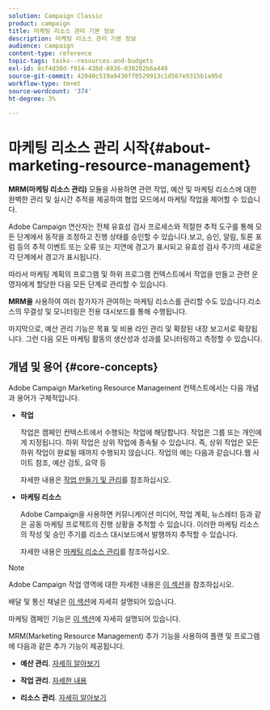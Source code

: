 ```yaml
---
solution: Campaign Classic
product: campaign
title: 마케팅 리소스 관리 기본 정보
description: 마케팅 리소스 관리 기본 정보
audience: campaign
content-type: reference
topic-tags: tasks--resources-and-budgets
exl-id: 8cf4d30d-f914-438d-8836-030202b6a449
source-git-commit: 42040c519a9430ff0529913c1d567e9315b1a95d
workflow-type: tm+mt
source-wordcount: '374'
ht-degree: 3%

---
```


# 마케팅 리소스 관리 시작{#about-marketing-resource-management}

<!--
>[!AVAILABILITY]
>
>:warning: This capability is not available in Campaign v8. [Learn more](https://experienceleague.adobe.com/docs/campaign/campaign-v8/campaign-home.html)
-->

**MRM(마케팅 리소스 관리)** 모듈을 사용하면 관련 작업, 예산 및 마케팅 리소스에 대한 완벽한 관리 및 실시간 추적을 제공하여 협업 모드에서 마케팅 작업을 제어할 수 있습니다.

Adobe Campaign 연산자는 전체 유효성 검사 프로세스와 적절한 추적 도구를 통해 모든 단계에서 동작을 조정하고 진행 상태를 승인할 수 있습니다.보고, 승인, 알림, 토론 포럼 등의 추적 이벤트 또는 오류 또는 지연에 경고가 표시되고 유효성 검사 주기의 새로운 각 단계에서 경고가 표시됩니다.

따라서 마케팅 계획의 프로그램 및 하위 프로그램 컨텍스트에서 작업을 만들고 관련 운영자에게 할당한 다음 모든 단계로 관리할 수 있습니다.

**MRM을** 사용하여 여러 참가자가 관여하는 마케팅 리소스를 관리할 수도 있습니다.리소스의 무결성 및 모니터링은 전용 대시보드를 통해 수행됩니다.

마지막으로, 예산 관리 기능은 목표 및 비용 라인 관리 및 확장된 내장 보고서로 확장됩니다. 그런 다음 모든 마케팅 활동의 생산성과 성과를 모니터링하고 측정할 수 있습니다.

## 개념 및 용어 {#core-concepts}

Adobe Campaign Marketing Resource Management 컨텍스트에서는 다음 개념과 용어가 구체적입니다.

* **작업**

   작업은 캠페인 컨텍스트에서 수행되는 작업에 해당합니다. 작업은 그룹 또는 개인에게 지정됩니다. 하위 작업은 상위 작업에 종속될 수 있습니다. 즉, 상위 작업은 모든 하위 작업이 완료될 때까지 수행되지 않습니다. 작업의 예는 다음과 같습니다.웹 사이트 참조, 예산 검토, 요약 등

   자세한 내용은 [작업 만들기 및 관리](../../campaign/using/creating-and-managing-tasks.md)를 참조하십시오.

* **마케팅 리소스**

   Adobe Campaign을 사용하면 커뮤니케이션 미디어, 작업 계획, 뉴스레터 등과 같은 공동 마케팅 프로젝트의 진행 상황을 추적할 수 있습니다. 이러한 마케팅 리소스의 작성 및 승인 주기를 리소스 대시보드에서 발행까지 추적할 수 있습니다.

   자세한 내용은 [마케팅 리소스 관리](../../campaign/using/managing-marketing-resources.md)를 참조하십시오.

>[!NOTE]
>
>Adobe Campaign 작업 영역에 대한 자세한 내용은 [이 섹션](../../platform/using/adobe-campaign-workspace.md)을 참조하십시오.
>  
>배달 및 통신 채널은 [이 섹션](../../delivery/using/steps-about-delivery-creation-steps.md)에 자세히 설명되어 있습니다.
>
>마케팅 캠페인 기능은 [이 섹션](../../campaign/using/accessing-marketing-campaigns.md)에 자세히 설명되어 있습니다.

MRM(Marketing Resource Management) 추가 기능을 사용하여 플랜 및 프로그램에 다음과 같은 추가 기능이 제공됩니다.

* **예산 관리**. [자세히 알아보기](../../campaign/using/controlling-costs.md)

* **작업 관리**. [자세한 내용](../../campaign/using/creating-and-managing-tasks.md)

* **리소스 관리**. [자세히 알아보기](../../campaign/using/managing-marketing-resources.md)
